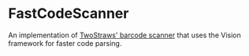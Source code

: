 # FastCodeScanner

An implementation of [TwoStraws' barcode scanner](https://github.com/twostraws/CodeScanner) that uses the Vision framework for faster code parsing.
